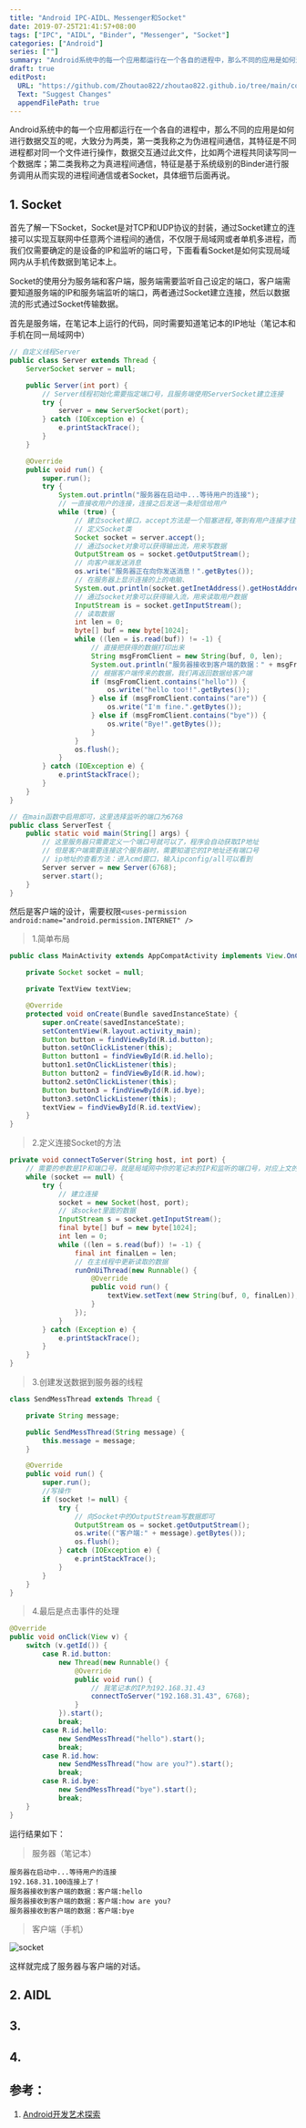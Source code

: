 ```yaml
---
title: "Android IPC-AIDL、Messenger和Socket"
date: 2019-07-25T21:41:57+08:00
tags: ["IPC", "AIDL", "Binder", "Messenger", "Socket"]
categories: ["Android"]
series: [""]
summary: "Android系统中的每一个应用都运行在一个各自的进程中，那么不同的应用是如何进行数据交互的呢，大致分为两类，第一类我称之为伪进程间通信，其特征是不同进程都对同一个文件进行操作，数据交互通过此文件，比如两个进程共同读写同一个数据库；第二类我称之为真进程间通信，特征是基于系统级别的Binder进行服务调用从而实现的进程间通信或者Socket，具体细节后面再说。"
draft: true
editPost:
  URL: "https://github.com/Zhoutao822/zhoutao822.github.io/tree/main/content/"
  Text: "Suggest Changes"
  appendFilePath: true 
---
```



Android系统中的每一个应用都运行在一个各自的进程中，那么不同的应用是如何进行数据交互的呢，大致分为两类，第一类我称之为伪进程间通信，其特征是不同进程都对同一个文件进行操作，数据交互通过此文件，比如两个进程共同读写同一个数据库；第二类我称之为真进程间通信，特征是基于系统级别的Binder进行服务调用从而实现的进程间通信或者Socket，具体细节后面再说。


## 1. Socket

首先了解一下Socket，Socket是对TCP和UDP协议的封装，通过Socket建立的连接可以实现互联网中任意两个进程间的通信，不仅限于局域网或者单机多进程，而我们仅需要确定的是设备的IP和监听的端口号，下面看看Socket是如何实现局域网内从手机传数据到笔记本上。

Socket的使用分为服务端和客户端，服务端需要监听自己设定的端口，客户端需要知道服务端的IP和服务端监听的端口，两者通过Socket建立连接，然后以数据流的形式通过Socket传输数据。

首先是服务端，在笔记本上运行的代码，同时需要知道笔记本的IP地址（笔记本和手机在同一局域网中）

```java
// 自定义线程Server
public class Server extends Thread {
    ServerSocket server = null;

    public Server(int port) {
        // Server线程初始化需要指定端口号，且服务端使用ServerSocket建立连接
        try {
            server = new ServerSocket(port);
        } catch (IOException e) {
            e.printStackTrace();
        }
    }

    @Override
    public void run() {
        super.run();
        try {
            System.out.println("服务器在启动中...等待用户的连接");
            // 一直接收用户的连接，连接之后发送一条短信给用户
            while (true) {
                // 建立socket接口，accept方法是一个阻塞进程,等到有用户连接才往下走
                // 定义Socket类
                Socket socket = server.accept();
                // 通过socket对象可以获得输出流，用来写数据
                OutputStream os = socket.getOutputStream();
                // 向客户端发送消息
                os.write("服务器正在向你发送消息！".getBytes());
                // 在服务器上显示连接的上的电脑、
                System.out.println(socket.getInetAddress().getHostAddress() + "连接上了！");
                // 通过socket对象可以获得输入流，用来读取用户数据
                InputStream is = socket.getInputStream();
                // 读取数据
                int len = 0;
                byte[] buf = new byte[1024];
                while ((len = is.read(buf)) != -1) {
                    // 直接把获得的数据打印出来
                    String msgFromClient = new String(buf, 0, len);
                    System.out.println("服务器接收到客户端的数据：" + msgFromClient);
                    // 根据客户端传来的数据，我们再返回数据给客户端
                    if (msgFromClient.contains("hello")) {
                        os.write("hello too!!".getBytes());
                    } else if (msgFromClient.contains("are")) {
                        os.write("I'm fine.".getBytes());
                    } else if (msgFromClient.contains("bye")) {
                        os.write("Bye!".getBytes());
                    }
                }
                os.flush();
            }
        } catch (IOException e) {
            e.printStackTrace();
        }
    }
}
```

```java
// 在main函数中启用即可，这里选择监听的端口为6768
public class ServerTest {
    public static void main(String[] args) {
        // 这里服务器只需要定义一个端口号就可以了，程序会自动获取IP地址
        // 但是客户端需要连接这个服务器时，需要知道它的IP地址还有端口号
        // ip地址的查看方法：进入cmd窗口，输入ipconfig/all可以看到
        Server server = new Server(6768);
        server.start();
    }
}
```

然后是客户端的设计，需要权限`<uses-permission android:name="android.permission.INTERNET" />`

> 1.简单布局

```java
public class MainActivity extends AppCompatActivity implements View.OnClickListener {

    private Socket socket = null;

    private TextView textView;

    @Override
    protected void onCreate(Bundle savedInstanceState) {
        super.onCreate(savedInstanceState);
        setContentView(R.layout.activity_main);
        Button button = findViewById(R.id.button);
        button.setOnClickListener(this);
        Button button1 = findViewById(R.id.hello);
        button1.setOnClickListener(this);
        Button button2 = findViewById(R.id.how);
        button2.setOnClickListener(this);
        Button button3 = findViewById(R.id.bye);
        button3.setOnClickListener(this);
        textView = findViewById(R.id.textView);
    }
}    
```

> 2.定义连接Socket的方法

```java
private void connectToServer(String host, int port) {
    // 需要的参数是IP和端口号，就是局域网中你的笔记本的IP和监听的端口号，对应上文的6768
    while (socket == null) {
        try {
            // 建立连接
            socket = new Socket(host, port);
            // 读socket里面的数据
            InputStream s = socket.getInputStream();
            final byte[] buf = new byte[1024];
            int len = 0;
            while ((len = s.read(buf)) != -1) {
                final int finalLen = len;
                // 在主线程中更新读取的数据
                runOnUiThread(new Runnable() {
                    @Override
                    public void run() {
                        textView.setText(new String(buf, 0, finalLen));
                    }
                });
            }
        } catch (Exception e) {
            e.printStackTrace();
        }
    }
}
```

> 3.创建发送数据到服务器的线程

```java
class SendMessThread extends Thread {

    private String message;

    public SendMessThread(String message) {
        this.message = message;
    }

    @Override
    public void run() {
        super.run();
        //写操作
        if (socket != null) {
            try {
                // 向Socket中的OutputStream写数据即可
                OutputStream os = socket.getOutputStream();
                os.write(("客户端:" + message).getBytes());
                os.flush();
            } catch (IOException e) {
                e.printStackTrace();
            }
        }
    }
}
```

> 4.最后是点击事件的处理

```java
@Override
public void onClick(View v) {
    switch (v.getId()) {
        case R.id.button:
            new Thread(new Runnable() {
                @Override
                public void run() {
                    // 我笔记本的IP为192.168.31.43
                    connectToServer("192.168.31.43", 6768);
                }
            }).start();
            break;
        case R.id.hello:
            new SendMessThread("hello").start();
            break;
        case R.id.how:
            new SendMessThread("how are you?").start();
            break;
        case R.id.bye:
            new SendMessThread("bye").start();
            break;
    }
}
```

运行结果如下：

> 服务器（笔记本）

```log
服务器在启动中...等待用户的连接
192.168.31.100连接上了！
服务器接收到客户端的数据：客户端:hello
服务器接收到客户端的数据：客户端:how are you?
服务器接收到客户端的数据：客户端:bye
```

> 客户端（手机）

![socket](https://cdn.jsdelivr.net/gh/Zhoutao822/hugo-pic/pictures/socket.gif)

这样就完成了服务器与客户端的对话。

## 2. AIDL



## 3. 

## 4. 

## 参考：

1. [Android开发艺术探索](https://item.m.jd.com/product/11760209.html)